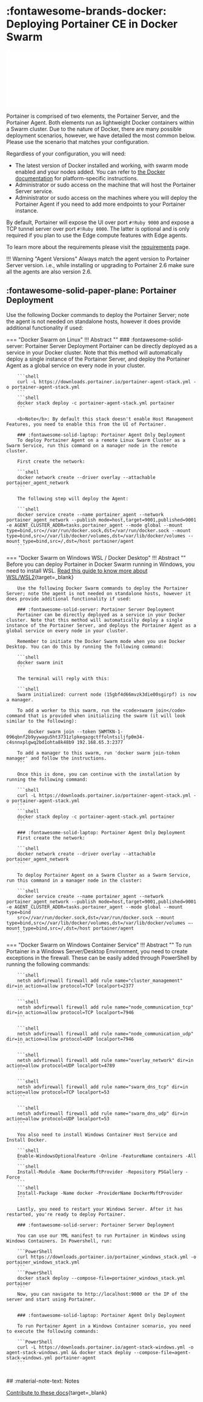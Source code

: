 # :fontawesome-brands-docker: Deploying Portainer CE in Docker Swarm

<div class="container">
<iframe src="//www.youtube.com/embed/L80QDuix5RE" 
frameborder="0" allowfullscreen class="video"></iframe>
</div>

Portainer is comprised of two elements, the Portainer Server, and the Portainer Agent. Both elements run as lightweight Docker containers within a Swarm cluster. Due to the nature of Docker, there are many possible deployment scenarios, however, we have detailed the most common below. Please use the scenario that matches your configuration.

<!-- **Note:** The recommended deployment mode when using Swarm is using the Portainer Agent. -->

Regardless of your configuration, you will need:

* The latest version of Docker installed and working, with swarm mode enabled and your nodes added. You can refer to [the Docker documentation](https://docs.docker.com/get-docker/) for platform-specific instructions.
* Administrator or sudo access on the machine that will host the Portainer Server service.
* Administrator or sudo access on the machines where you will deploy the Portainer Agent if you need to add more endpoints to your Portainer instance.


By default, Portainer will expose the UI over port `#!Ruby 9000` and expose a TCP tunnel server over port `#!Ruby 8000`. The latter is optional and is only required if you plan to use the Edge compute features with Edge agents.

To learn more about the requirements please visit the [requirements](/v2.0/deploy/requirements) page.

!!! Warning "Agent Versions"
    Always match the agent version to Portainer Server version. i.e., while installing or upgrading to Portainer 2.6 make sure all the agents are also version 2.6. 


## :fontawesome-solid-paper-plane: Portainer Deployment

Use the following Docker commands to deploy the Portainer Server; note the agent is not needed on standalone hosts, however it does provide additional functionality if used:

=== "Docker Swarm on Linux"
    !!! Abstract ""
        ### :fontawesome-solid-server: Portainer Server Deployment
        Portainer can be directly deployed as a service in your Docker cluster. Note that this method will automatically deploy a single instance of the Portainer Server, and deploy the Portainer Agent as a global service on every node in your cluster.

        ```shell
        curl -L https://downloads.portainer.io/portainer-agent-stack.yml -o portainer-agent-stack.yml
        ```
        ```shell
        docker stack deploy -c portainer-agent-stack.yml portainer
        ```

        <b>Note</b>: By default this stack doesn't enable Host Management Features, you need to enable this from the UI of Portainer.
        
        ### :fontawesome-solid-laptop: Portainer Agent Only Deployment
        To deploy Portainer Agent on a remote Linux Swarm Cluster as a Swarm Service, run this command on a manager node in the remote cluster.

        First create the network:

        ```shell
        docker network create --driver overlay --attachable portainer_agent_network
        ```

        The following step will deploy the Agent:

        ```shell
        docker service create --name portainer_agent --network portainer_agent_network --publish mode=host,target=9001,published=9001 -e AGENT_CLUSTER_ADDR=tasks.portainer_agent --mode global --mount type=bind,src=//var/run/docker.sock,dst=/var/run/docker.sock --mount type=bind,src=//var/lib/docker/volumes,dst=/var/lib/docker/volumes --mount type=bind,src=/,dst=/host portainer/agent
        ```


=== "Docker Swarm on Windows WSL / Docker Desktop"
    !!! Abstract ""    
        Before you can deploy Portainer in Docker Swarm running in Windows, you need to install WSL. [Read this guide to know more about WSL/WSL2](https://docs.microsoft.com/en-us/windows/wsl/install-win10){target=_blank}

        Use the following Docker Swarm commands to deploy the Portainer Server; note the agent is not needed on standalone hosts, however it does provide additional functionality if used:
        
        ### :fontawesome-solid-server: Portainer Server Deployment
        Portainer can be directly deployed as a service in your Docker cluster. Note that this method will automatically deploy a single instance of the Portainer Server, and deploys the Portainer Agent as a global service on every node in your cluster.

        Remember to initiate the Docker Swarm mode when you use Docker Desktop. You can do this by running the following command:

        ```shell
        docker swarm init
        ```

        The terminal will reply with this:

        ```shell
        Swarm initialized: current node (15gbf4d66mvzk3die00sgirpf) is now a manager.

        To add a worker to this swarm, run the <code>swarm join</code> command that is provided when initializing the swarm (it will look similar to the following):

            docker swarm join --token SWMTKN-1-096qbnf2b9yywagu5ht3731zlpkeqazgctffolntsiljfp0m34-c4snnxplgwq2bd1ohta8k48b9 192.168.65.3:2377

        To add a manager to this swarm, run 'docker swarm join-token manager' and follow the instructions.
        ```

        Once this is done, you can continue with the installation by running the following command:

        ```shell
        curl -L https://downloads.portainer.io/portainer-agent-stack.yml -o portainer-agent-stack.yml
        ```
        ```shell
        docker stack deploy -c portainer-agent-stack.yml portainer
        ```

        ### :fontawesome-solid-laptop: Portainer Agent Only Deployment       
        First create the network:

        ```shell
        docker network create --driver overlay --attachable portainer_agent_network
        ```
        
        To deploy Portainer Agent on a Swarm Cluster as a Swarm Service, run this command in a manager node in the cluster:

        ```shell
        docker service create --name portainer_agent --network portainer_agent_network --publish mode=host,target=9001,published=9001 -e AGENT_CLUSTER_ADDR=tasks.portainer_agent --mode global --mount type=bind
        src=//var/run/docker.sock,dst=/var/run/docker.sock --mount type=bind,src=//var/lib/docker/volumes,dst=/var/lib/docker/volumes –-mount type=bind,src=/,dst=/host portainer/agent
        ```

=== "Docker Swarm on Windows Container Service"
    !!! Abstract ""
        To run Portainer in a Windows Server/Desktop Environment, you need to create exceptions in the firewall. These can be easily added through PowerShell by running the following commands:

        ```shell
        netsh advfirewall firewall add rule name="cluster_management" dir=in action=allow protocol=TCP localport=2377
        ```

        ```shell
        netsh advfirewall firewall add rule name="node_communication_tcp" dir=in action=allow protocol=TCP localport=7946
        ```

        ```shell
        netsh advfirewall firewall add rule name="node_communication_udp" dir=in action=allow protocol=UDP localport=7946
        ```

        ```shell
        netsh advfirewall firewall add rule name="overlay_network" dir=in action=allow protocol=UDP localport=4789
        ```

        ```shell
        netsh advfirewall firewall add rule name="swarm_dns_tcp" dir=in action=allow protocol=TCP localport=53
        ```

        ```shell
        netsh advfirewall firewall add rule name="swarm_dns_udp" dir=in action=allow protocol=UDP localport=53
        ```

        You also need to install Windows Container Host Service and Install Docker.

        ```shell
        Enable-WindowsOptionalFeature -Online -FeatureName containers -All
        ```
        ```shell
        Install-Module -Name DockerMsftProvider -Repository PSGallery -Force
        ```
        ```shell
        Install-Package -Name docker -ProviderName DockerMsftProvider
        ```

        Lastly, you need to restart your Windows Server. After it has restarted, you're ready to deploy Portainer.

        ### :fontawesome-solid-server: Portainer Server Deployment

        You can use our YML manifest to run Portainer in Windows using Windows Containers. In Powershell, run:

        ```PowerShell
        curl https://downloads.portainer.io/portainer_windows_stack.yml -o portainer_windows_stack.yml
        ```
        ```PowerShell
        docker stack deploy --compose-file=portainer_windows_stack.yml portainer
        ```
        Now, you can navigate to http://localhost:9000 or the IP of the server and start using Portainer.

        
        ### :fontawesome-solid-laptop: Portainer Agent Only Deployment

        To run Portainer Agent in a Windows Container scenario, you need to execute the following commands:

        ```PowerShell
        curl -L https://downloads.portainer.io/agent-stack-windows.yml -o agent-stack-windows.yml && docker stack deploy --compose-file=agent-stack-windows.yml portainer-agent
        ```

<br>
## :material-note-text: Notes

[Contribute to these docs](https://github.com/portainer/portainer-docs/blob/master/contributing.md){target=_blank}